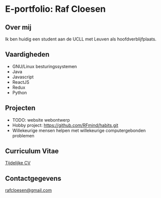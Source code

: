 # E-portfolio: Raf Cloesen

## Over mij

Ik ben huidig een student aan de UCLL met Leuven als hoofdverblijfplaats. 

## Vaardigheden
* GNU/Linux besturingssystemen
* Java
* Javascript
* ReactJS
* Redux
* Python

## Projecten
* TODO: website webontwerp
* Hobby project: https://github.com/RFmind/habits.git
* Willekeurige mensen helpen met willekeurige computergebonden problemen

## Curriculum Vitae

[Tijdelijke CV](https://github.com/rafcloesen/E-portfolio/tijdelijke-CV.pdf)

## Contactgegevens

rafcloesen@gmail.com
